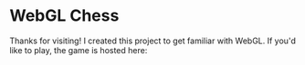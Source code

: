 # WebGL Chess
Thanks for visiting! I created this project to get familiar with WebGL. If you'd like to play, the game is hosted here: <link coming soon>
